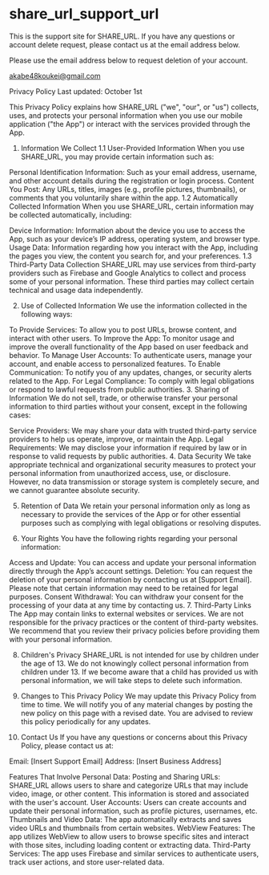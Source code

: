 # share_url_support_url
This is the support site for SHARE_URL. If you have any questions or account delete request, please contact us at the email address below.

Please use the email address below to request deletion of your account.

akabe48koukei@gmail.com




Privacy Policy
Last updated: October 1st

This Privacy Policy explains how SHARE_URL ("we", "our", or "us") collects, uses, and protects your personal information when you use our mobile application ("the App") or interact with the services provided through the App.

1. Information We Collect
1.1 User-Provided Information
When you use SHARE_URL, you may provide certain information such as:

Personal Identification Information: Such as your email address, username, and other account details during the registration or login process.
Content You Post: Any URLs, titles, images (e.g., profile pictures, thumbnails), or comments that you voluntarily share within the app.
1.2 Automatically Collected Information
When you use SHARE_URL, certain information may be collected automatically, including:

Device Information: Information about the device you use to access the App, such as your device’s IP address, operating system, and browser type.
Usage Data: Information regarding how you interact with the App, including the pages you view, the content you search for, and your preferences.
1.3 Third-Party Data Collection
SHARE_URL may use services from third-party providers such as Firebase and Google Analytics to collect and process some of your personal information. These third parties may collect certain technical and usage data independently.

2. Use of Collected Information
We use the information collected in the following ways:

To Provide Services: To allow you to post URLs, browse content, and interact with other users.
To Improve the App: To monitor usage and improve the overall functionality of the App based on user feedback and behavior.
To Manage User Accounts: To authenticate users, manage your account, and enable access to personalized features.
To Enable Communication: To notify you of any updates, changes, or security alerts related to the App.
For Legal Compliance: To comply with legal obligations or respond to lawful requests from public authorities.
3. Sharing of Information
We do not sell, trade, or otherwise transfer your personal information to third parties without your consent, except in the following cases:

Service Providers: We may share your data with trusted third-party service providers to help us operate, improve, or maintain the App.
Legal Requirements: We may disclose your information if required by law or in response to valid requests by public authorities.
4. Data Security
We take appropriate technical and organizational security measures to protect your personal information from unauthorized access, use, or disclosure. However, no data transmission or storage system is completely secure, and we cannot guarantee absolute security.

5. Retention of Data
We retain your personal information only as long as necessary to provide the services of the App or for other essential purposes such as complying with legal obligations or resolving disputes.

6. Your Rights
You have the following rights regarding your personal information:

Access and Update: You can access and update your personal information directly through the App’s account settings.
Deletion: You can request the deletion of your personal information by contacting us at [Support Email]. Please note that certain information may need to be retained for legal purposes.
Consent Withdrawal: You can withdraw your consent for the processing of your data at any time by contacting us.
7. Third-Party Links
The App may contain links to external websites or services. We are not responsible for the privacy practices or the content of third-party websites. We recommend that you review their privacy policies before providing them with your personal information.

8. Children's Privacy
SHARE_URL is not intended for use by children under the age of 13. We do not knowingly collect personal information from children under 13. If we become aware that a child has provided us with personal information, we will take steps to delete such information.

9. Changes to This Privacy Policy
We may update this Privacy Policy from time to time. We will notify you of any material changes by posting the new policy on this page with a revised date. You are advised to review this policy periodically for any updates.

10. Contact Us
If you have any questions or concerns about this Privacy Policy, please contact us at:

Email: [Insert Support Email]
Address: [Insert Business Address]

Features That Involve Personal Data:
Posting and Sharing URLs: SHARE_URL allows users to share and categorize URLs that may include video, image, or other content. This information is stored and associated with the user's account.
User Accounts: Users can create accounts and update their personal information, such as profile pictures, usernames, etc.
Thumbnails and Video Data: The app automatically extracts and saves video URLs and thumbnails from certain websites.
WebView Features: The app utilizes WebView to allow users to browse specific sites and interact with those sites, including loading content or extracting data.
Third-Party Services: The app uses Firebase and similar services to authenticate users, track user actions, and store user-related data.
